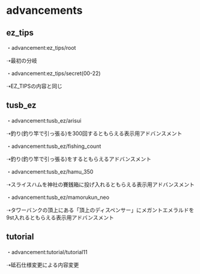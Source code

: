 # advancements


## ez_tips


・advancement:ez_tips/root

➝最初の分岐


・advancement:ez_tips/secret(00-22)

➝EZ_TIPSの内容と同じ



## tusb_ez


・advancement:tusb_ez/arisui

➝釣り(釣り竿で引っ張る)を300回するともらえる表示用アドバンスメント


・advancement:tusb_ez/fishing_count

➝釣り(釣り竿で引っ張る)をするともらえるアドバンスメント


・advancement:tusb_ez/hamu_350

➝スライスハムを神社の賽銭箱に投げ入れるともらえる表示用アドバンスメント


・advancement:tusb_ez/mamorukun_neo

➝タワーバンクの頂上にある「頂上のディスペンサー」にメガントエメラルドを9st入れるともらえる表示用アドバンスメント



## tutorial

・advancement:tutorial/tutorial11

➝砥石仕様変更による内容変更
